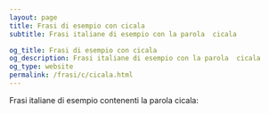 ```yaml
---
layout: page
title: Frasi di esempio con cicala 
subtitle: Frasi italiane di esempio con la parola  cicala

og_title: Frasi di esempio con cicala 
og_description: Frasi italiane di esempio con la parola  cicala
og_type: website
permalink: /frasi/c/cicala.html
---
```


Frasi italiane di esempio contenenti la parola cicala:


